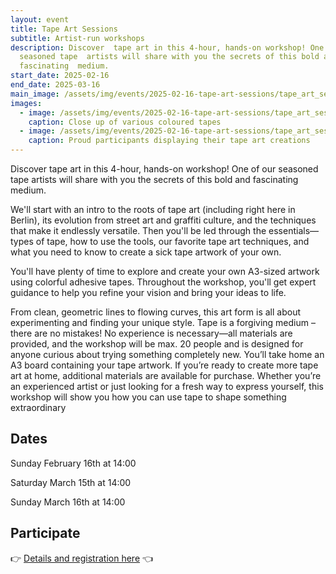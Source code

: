 ```yaml
---
layout: event
title: Tape Art Sessions
subtitle: Artist-run workshops
description: Discover  tape art in this 4-hour, hands-on workshop! One of our
  seasoned tape  artists will share with you the secrets of this bold and
  fascinating  medium.
start_date: 2025-02-16
end_date: 2025-03-16
main_image: /assets/img/events/2025-02-16-tape-art-sessions/tape_art_sessions_1.jpg
images:
  - image: /assets/img/events/2025-02-16-tape-art-sessions/tape_art_sessions_2.jpg
    caption: Close up of various coloured tapes
  - image: /assets/img/events/2025-02-16-tape-art-sessions/tape_art_sessions_3.jpg
    caption: Proud participants displaying their tape art creations
---
```

Discover
 tape art in this 4-hour, hands-on workshop! One of our seasoned tape 
artists will share with you the secrets of this bold and fascinating 
medium.

We'll start with an intro to the roots of tape art 
(including right here in Berlin), its evolution from street art and 
graffiti culture, and the techniques that make it endlessly versatile. 
Then you'll be led through the essentials—types of tape, how to use the 
tools, our favorite tape art techniques, and what you need to know to 
create a sick tape artwork of your own. 

You'll have plenty of 
time to explore and create your own A3-sized artwork using colorful 
adhesive tapes. Throughout the workshop, you'll get expert guidance to 
help you refine your vision and bring your ideas to life. 

From 
clean, geometric lines to flowing curves, this art form is all about 
experimenting and finding your unique style. Tape is a forgiving medium –
 there are no mistakes! No experience is necessary—all materials are 
provided, and the workshop will be max. 20 people and is designed for 
anyone curious about trying something completely new. You’ll take home 
an A3 board containing your tape artwork. If you’re ready to create more
 tape art at home, additional materials are available for purchase. 
Whether you’re an experienced artist or just looking for a fresh way to 
express yourself, this workshop will show you how you can use tape to 
shape something extraordinary

## Dates

Sunday February 16th at 14:00

Saturday March 15th at 14:00

Sunday March 16th at 14:00

## Participate

👉 [Details and registration here](<>) 👈
